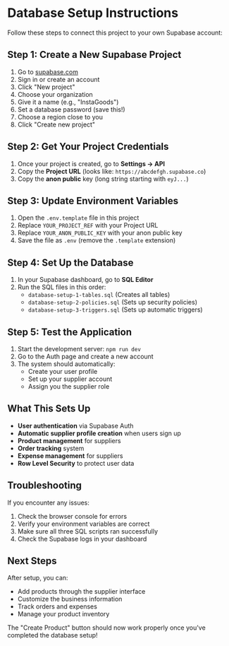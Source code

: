 # Database Setup Instructions

Follow these steps to connect this project to your own Supabase account:

## Step 1: Create a New Supabase Project

1. Go to [supabase.com](https://supabase.com)
2. Sign in or create an account
3. Click "New project"
4. Choose your organization
5. Give it a name (e.g., "InstaGoods")
6. Set a database password (save this!)
7. Choose a region close to you
8. Click "Create new project"

## Step 2: Get Your Project Credentials

1. Once your project is created, go to **Settings → API**
2. Copy the **Project URL** (looks like: `https://abcdefgh.supabase.co`)
3. Copy the **anon public** key (long string starting with `eyJ...`)

## Step 3: Update Environment Variables

1. Open the `.env.template` file in this project
2. Replace `YOUR_PROJECT_REF` with your Project URL
3. Replace `YOUR_ANON_PUBLIC_KEY` with your anon public key
4. Save the file as `.env` (remove the `.template` extension)

## Step 4: Set Up the Database

1. In your Supabase dashboard, go to **SQL Editor**
2. Run the SQL files in this order:
   - `database-setup-1-tables.sql` (Creates all tables)
   - `database-setup-2-policies.sql` (Sets up security policies)
   - `database-setup-3-triggers.sql` (Sets up automatic triggers)

## Step 5: Test the Application

1. Start the development server: `npm run dev`
2. Go to the Auth page and create a new account
3. The system should automatically:
   - Create your user profile
   - Set up your supplier account
   - Assign you the supplier role

## What This Sets Up

- **User authentication** via Supabase Auth
- **Automatic supplier profile creation** when users sign up
- **Product management** for suppliers
- **Order tracking** system
- **Expense management** for suppliers
- **Row Level Security** to protect user data

## Troubleshooting

If you encounter any issues:

1. Check the browser console for errors
2. Verify your environment variables are correct
3. Make sure all three SQL scripts ran successfully
4. Check the Supabase logs in your dashboard

## Next Steps

After setup, you can:
- Add products through the supplier interface
- Customize the business information
- Track orders and expenses
- Manage your product inventory

The "Create Product" button should now work properly once you've completed the database setup!
